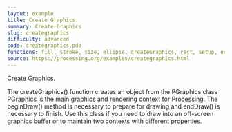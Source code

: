 ```yaml
---
layout: example
title: Create Graphics.
summary: Create Graphics
slug: creategraphics
difficulty: advanced
code: creategraphics.pde
functions: fill, stroke, size, ellipse, createGraphics, rect, setup, endDraw, draw, beginDraw, noFill, noStroke, image, background
source: https://processing.org/examples/creategraphics.html
---
```


Create Graphics. 

 The createGraphics() function creates an object from the PGraphics class PGraphics is the main graphics and rendering context for Processing. The beginDraw() method is necessary to prepare for drawing and endDraw() is necessary to finish. Use this class if you need to draw into an off-screen graphics buffer or to maintain two contexts with different properties.
